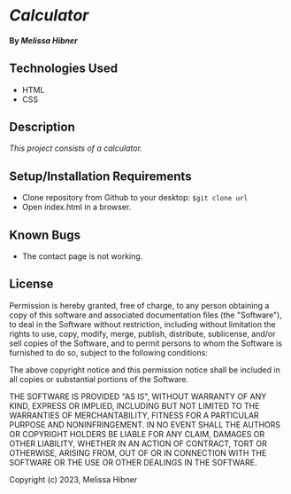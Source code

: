 # _Calculator_

#### By _Melissa Hibner_

## Technologies Used

- HTML
- CSS

## Description

_This project consists of a calculator._

## Setup/Installation Requirements

- Clone repository from Github to your desktop:
  `$git clone url `
- Open index.html in a browser.

## Known Bugs

- The contact page is not working.

## License

Permission is hereby granted, free of charge, to any person obtaining a copy
of this software and associated documentation files (the "Software"), to deal
in the Software without restriction, including without limitation the rights
to use, copy, modify, merge, publish, distribute, sublicense, and/or sell
copies of the Software, and to permit persons to whom the Software is
furnished to do so, subject to the following conditions:

The above copyright notice and this permission notice shall be included in all
copies or substantial portions of the Software.

THE SOFTWARE IS PROVIDED "AS IS", WITHOUT WARRANTY OF ANY KIND, EXPRESS OR
IMPLIED, INCLUDING BUT NOT LIMITED TO THE WARRANTIES OF MERCHANTABILITY,
FITNESS FOR A PARTICULAR PURPOSE AND NONINFRINGEMENT. IN NO EVENT SHALL THE
AUTHORS OR COPYRIGHT HOLDERS BE LIABLE FOR ANY CLAIM, DAMAGES OR OTHER
LIABILITY, WHETHER IN AN ACTION OF CONTRACT, TORT OR OTHERWISE, ARISING FROM,
OUT OF OR IN CONNECTION WITH THE SOFTWARE OR THE USE OR OTHER DEALINGS IN THE SOFTWARE.

Copyright (c) 2023, Melissa Hibner
